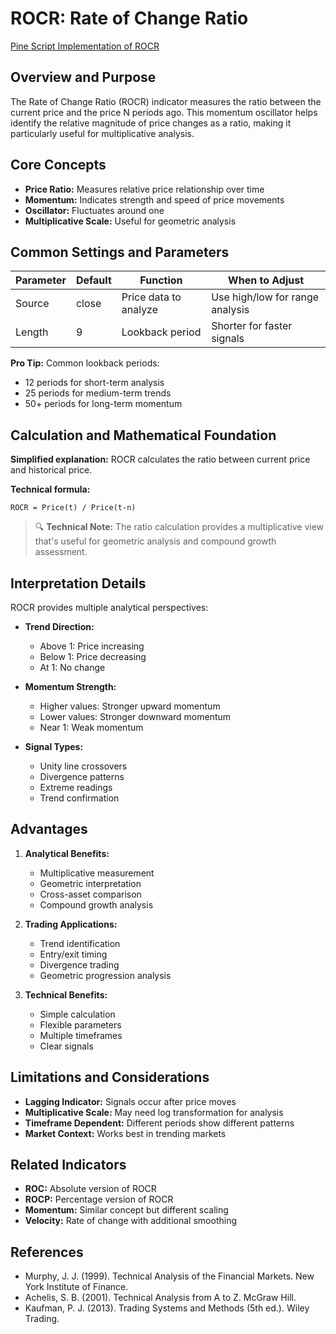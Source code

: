 # ROCR: Rate of Change Ratio

[Pine Script Implementation of ROCR](https://github.com/mihakralj/pinescript/blob/main/indicators/momentum/rocr.pine)

## Overview and Purpose

The Rate of Change Ratio (ROCR) indicator measures the ratio between the current price and the price N periods ago. This momentum oscillator helps identify the relative magnitude of price changes as a ratio, making it particularly useful for multiplicative analysis.

## Core Concepts

* **Price Ratio:** Measures relative price relationship over time
* **Momentum:** Indicates strength and speed of price movements
* **Oscillator:** Fluctuates around one
* **Multiplicative Scale:** Useful for geometric analysis

## Common Settings and Parameters

| Parameter | Default | Function | When to Adjust |
|-----------|---------|----------|---------------|
| Source | close | Price data to analyze | Use high/low for range analysis |
| Length | 9 | Lookback period | Shorter for faster signals |

**Pro Tip:** Common lookback periods:
- 12 periods for short-term analysis
- 25 periods for medium-term trends
- 50+ periods for long-term momentum

## Calculation and Mathematical Foundation

**Simplified explanation:**
ROCR calculates the ratio between current price and historical price.

**Technical formula:**
```
ROCR = Price(t) / Price(t-n)
```

> 🔍 **Technical Note:** The ratio calculation provides a multiplicative view that's useful for geometric analysis and compound growth assessment.

## Interpretation Details

ROCR provides multiple analytical perspectives:

* **Trend Direction:**
  - Above 1: Price increasing
  - Below 1: Price decreasing
  - At 1: No change

* **Momentum Strength:**
  - Higher values: Stronger upward momentum
  - Lower values: Stronger downward momentum
  - Near 1: Weak momentum

* **Signal Types:**
  - Unity line crossovers
  - Divergence patterns
  - Extreme readings
  - Trend confirmation

## Advantages

1. **Analytical Benefits:**
   - Multiplicative measurement
   - Geometric interpretation
   - Cross-asset comparison
   - Compound growth analysis

2. **Trading Applications:**
   - Trend identification
   - Entry/exit timing
   - Divergence trading
   - Geometric progression analysis

3. **Technical Benefits:**
   - Simple calculation
   - Flexible parameters
   - Multiple timeframes
   - Clear signals

## Limitations and Considerations

* **Lagging Indicator:** Signals occur after price moves
* **Multiplicative Scale:** May need log transformation for analysis
* **Timeframe Dependent:** Different periods show different patterns
* **Market Context:** Works best in trending markets

## Related Indicators

* **ROC:** Absolute version of ROCR
* **ROCP:** Percentage version of ROCR
* **Momentum:** Similar concept but different scaling
* **Velocity:** Rate of change with additional smoothing

## References

* Murphy, J. J. (1999). Technical Analysis of the Financial Markets. New York Institute of Finance.
* Achelis, S. B. (2001). Technical Analysis from A to Z. McGraw Hill.
* Kaufman, P. J. (2013). Trading Systems and Methods (5th ed.). Wiley Trading.
